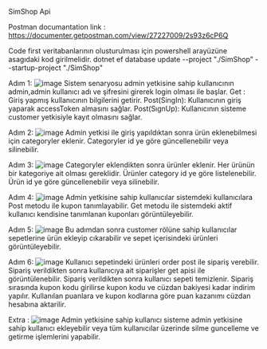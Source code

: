 SimShop Api 

Postman documantation link : https://documenter.getpostman.com/view/27227009/2s93z6cP6Q

Code first veritabanlarının olusturulması için powershell arayüzüne asagıdaki kod girilmelidir.
dotnet ef database update --project "./SimShop” --startup-project "./SimShop"

Adım 1:
![image](https://github.com/P259-Simpra-NET-Bootcamp/final-enesaym/assets/89969736/02eb9020-8166-45f1-9ad6-381e75988d58)
Sistem senaryosu admin yetkisine sahip kullanıcının admin,admin kullanıcı adı ve şifresini girerek login olması ile başlar. 
Get : Giriş yapmış kullanıcının bilgilerini getirir.
Post(SingIn): Kullanıcının giriş yaparak accessToken almasını sağlar.
Post(SıgnUp): Kullanıcının sisteme customer yetkisiyle kayıt olmasını sağlar.

Adım 2:
![image](https://github.com/P259-Simpra-NET-Bootcamp/final-enesaym/assets/89969736/3d9a83e6-b098-47de-83c7-2c76828e4a25)
Admin yetkisi ile giriş yapıldıktan sonra ürün eklenebilmesi için categoryler eklenir. Categoryler id ye göre güncellenebilir veya silinebilir. 

Adım 3:
![image](https://github.com/P259-Simpra-NET-Bootcamp/final-enesaym/assets/89969736/a0c64431-9e4a-49d9-97bf-9aee72282acd)
Categoryler eklendikten sonra ürünler eklenir. Her ürünün bir kategoriye ait olması gereklidir. 
Ürünler category id ye göre listelenebilir. Ürün id ye göre güncellenebilir veya silinebilir.

Adım 4:
![image](https://github.com/P259-Simpra-NET-Bootcamp/final-enesaym/assets/89969736/1b1d992a-f4db-4337-8ccb-60302f2307a8)
Admin yetkisine sahip kullanıcılar sistemdeki kullanıcılara Post metodu ile kupon tanımlayabilir. Get metodu ile sistemdeki aktif kullanıcı kendisine tanımlanan kuponları görüntüleyebilir.

Adım 5:
![image](https://github.com/P259-Simpra-NET-Bootcamp/final-enesaym/assets/89969736/cd33947a-ec2e-49f4-aa87-ff196d5c0fc6)
Bu adımdan sonra customer rölüne sahip kullanıcılar sepetlerine ürün ekleyip cıkarabilir ve sepet içerisindeki ürünleri görüntüleyebilir.

Adım 6:
![image](https://github.com/P259-Simpra-NET-Bootcamp/final-enesaym/assets/89969736/4eec8032-a263-475f-b8cf-1bcc1ca841e9)
Kullanıcı sepetindeki ürünleri order post ile sipariş verebilir. Sipariş verildikten sonra kullanıcıya ait siparişler get apisi ile görüntülenebilir. Sipariş verildikten sonra kullanıcı sepeti temizlenir. Sipariş sırasında kupon kodu girilirse kupon kodu ve cüzdan bakiyesi kadar indirim yapılır. Kullanılan puanlara ve kupon kodlarına göre puan kazanımı cüzdan hesabına aktarilir.

Extra : 
![image](https://github.com/P259-Simpra-NET-Bootcamp/final-enesaym/assets/89969736/b6a0259a-bf12-4e68-b8c4-373f96b8fc8c)
Admin yetkisine sahip kullanıcı sisteme admin yetkisine sahip kullanıcı ekleyebilir veya tüm kullanıcılar üzerinde silme guncelleme ve getirme işlemlerini yapabilir.

